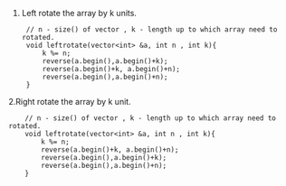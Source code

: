 1. Left rotate the array by k units.

        // n - size() of vector , k - length up to which array need to rotated.        
        void leftrotate(vector<int> &a, int n , int k){
            k %= n;
            reverse(a.begin(),a.begin()+k);
            reverse(a.begin()+k, a.begin()+n);
            reverse(a.begin(),a.begin()+n);
        }

2.Right rotate the array by k unit.
  
        // n - size() of vector , k - length up to which array need to rotated.        
        void leftrotate(vector<int> &a, int n , int k){
            k %= n;
            reverse(a.begin()+k, a.begin()+n);
            reverse(a.begin(),a.begin()+k);
            reverse(a.begin(),a.begin()+n);
        }
